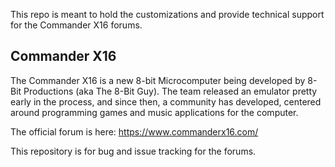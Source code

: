 This repo is meant to hold the customizations and provide technical support for the Commander X16 forums. 

## Commander X16
The Commander X16 is a new 8-bit Microcomputer being developed by 8-Bit Productions (aka The 8-Bit Guy). The team released an emulator pretty early in the process, 
and since then, a community has developed, centered around programming games and music applications for the computer.

The official forum is here: https://www.commanderx16.com/

This repository is for bug and issue tracking for the forums.
